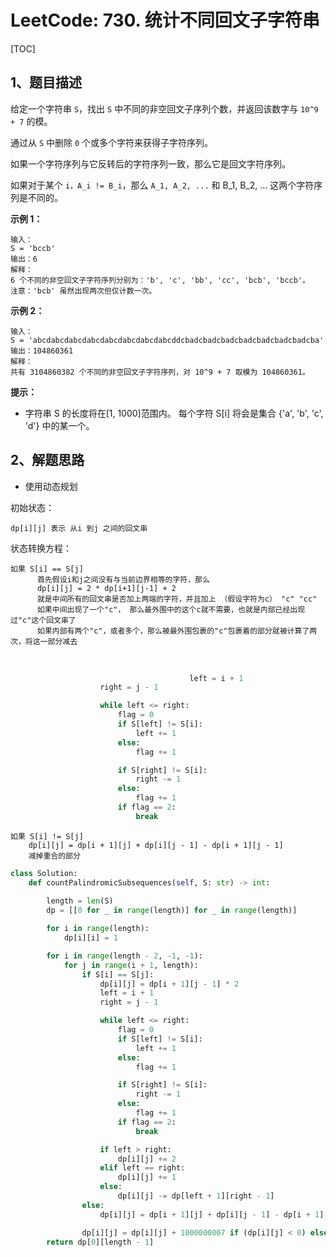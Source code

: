 # LeetCode: 730. 统计不同回文子字符串

[TOC]

## 1、题目描述

给定一个字符串 `S`，找出 `S` 中不同的非空回文子序列个数，并返回该数字与 `10^9 + 7` 的模。

通过从 `S` 中删除 `0` 个或多个字符来获得子字符序列。

如果一个字符序列与它反转后的字符序列一致，那么它是回文字符序列。

如果对于某个  `i，A_i != B_i`，那么 `A_1, A_2, ...` 和 B_1, B_2, ... 这两个字符序列是不同的。

 

**示例 1：**

```
输入：
S = 'bccb'
输出：6
解释：
6 个不同的非空回文子字符序列分别为：'b', 'c', 'bb', 'cc', 'bcb', 'bccb'。
注意：'bcb' 虽然出现两次但仅计数一次。
```

**示例 2：**

```
输入：
S = 'abcdabcdabcdabcdabcdabcdabcdabcddcbadcbadcbadcbadcbadcbadcbadcba'
输出：104860361
解释：
共有 3104860382 个不同的非空回文子字符序列，对 10^9 + 7 取模为 104860361。
```

**提示：**

- 字符串 S 的长度将在[1, 1000]范围内。
每个字符 S[i] 将会是集合 {'a', 'b', 'c', 'd'} 中的某一个。



## 2、解题思路

- 使用动态规划

初始状态：

```
dp[i][j] 表示 从i 到j 之间的回文串
```

状态转换方程：

```
如果 S[i] == S[j]
	  首先假设i和j之间没有与当前边界相等的字符，那么
	  dp[i][j] = 2 * dp[i+1][j-1] + 2
	  就是中间所有的回文串是否加上两端的字符，并且加上 （假设字符为c） "c" "cc"
	  如果中间出现了一个"c"， 那么最外围中的这个c就不需要，也就是内部已经出现过"c"这个回文串了
	  如果内部有两个"c"，或者多个，那么被最外围包裹的"c"包裹着的部分就被计算了两次，将这一部分减去
```

​	  

```python
										left = i + 1
                    right = j - 1

                    while left <= right:
                        flag = 0
                        if S[left] != S[i]:
                            left += 1
                        else:
                            flag += 1

                        if S[right] != S[i]:
                            right -= 1
                        else:
                            flag += 1
                        if flag == 2:
                            break
```

```
如果 S[i] != S[j]
    dp[i][j] = dp[i + 1][j] + dp[i][j - 1] - dp[i + 1][j - 1]
    减掉重合的部分
```



```python
class Solution:
    def countPalindromicSubsequences(self, S: str) -> int:
        
        length = len(S)
        dp = [[0 for _ in range(length)] for _ in range(length)]

        for i in range(length):
            dp[i][i] = 1

        for i in range(length - 2, -1, -1):
            for j in range(i + 1, length):
                if S[i] == S[j]:
                    dp[i][j] = dp[i + 1][j - 1] * 2
                    left = i + 1
                    right = j - 1

                    while left <= right:
                        flag = 0
                        if S[left] != S[i]:
                            left += 1
                        else:
                            flag += 1

                        if S[right] != S[i]:
                            right -= 1
                        else:
                            flag += 1
                        if flag == 2:
                            break

                    if left > right:
                        dp[i][j] += 2
                    elif left == right:
                        dp[i][j] += 1
                    else:
                        dp[i][j] -= dp[left + 1][right - 1]
                else:
                    dp[i][j] = dp[i + 1][j] + dp[i][j - 1] - dp[i + 1][j - 1]

                dp[i][j] = dp[i][j] + 1000000007 if (dp[i][j] < 0) else dp[i][j] % 1000000007
        return dp[0][length - 1]
```

